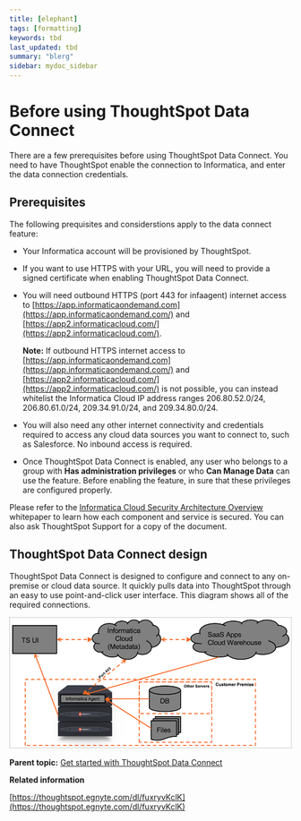 ```yaml
---
title: [elephant]
tags: [formatting]
keywords: tbd
last_updated: tbd
summary: "blerg"
sidebar: mydoc_sidebar
---
```

# Before using ThoughtSpot Data Connect

There are a few prerequisites before using ThoughtSpot Data Connect. You need to have ThoughtSpot enable the connection to Informatica, and enter the data connection credentials.

## Prerequisites

The following prequisites and considerstions apply to the data connect feature:

-   Your Informatica account will be provisioned by ThoughtSpot.
-   If you want to use HTTPS with your URL, you will need to provide a signed certificate when enabling ThoughtSpot Data Connect.
-   You will need outbound HTTPS \(port 443 for infaagent\) internet access to [https://app.informaticaondemand.com](https://app.informaticaondemand.com/) and [https://app2.informaticacloud.com/](https://app2.informaticacloud.com/).

    **Note:** If outbound HTTPS internet access to [https://app.informaticaondemand.com](https://app.informaticaondemand.com/) and [https://app2.informaticacloud.com/](https://app2.informaticacloud.com/) is not possible, you can instead whitelist the Informatica Cloud IP address ranges 206.80.52.0/24, 206.80.61.0/24, 209.34.91.0/24, and 209.34.80.0/24.

-   You will also need any other internet connectivity and credentials required to access any cloud data sources you want to connect to, such as Salesforce. No inbound access is required.
-   Once ThoughtSpot Data Connect is enabled, any user who belongs to a group with **Has administration privileges** or who **Can Manage Data** can use the feature. Before enabling the feature, in sure that these privileges are configured properly.

Please refer to the [Informatica Cloud Security Architecture Overview](https://thoughtspot.egnyte.com/dl/fuxryvKclK) whitepaper to learn how each component and service is secured. You can also ask ThoughtSpot Support for a copy of the document.

## ThoughtSpot Data Connect design

ThoughtSpot Data Connect is designed to configure and connect to any on-premise or cloud data source. It quickly pulls data into ThoughtSpot through an easy to use point-and-click user interface. This diagram shows all of the required connections.

 ![](../../../images/data_connect_design.png "High-level ThoughtSpot Data Connect design diagram") 

**Parent topic:** [Get started with ThoughtSpot Data Connect](../../../data_connect/data_connect/setup/ETL.html)

**Related information**  


[https://thoughtspot.egnyte.com/dl/fuxryvKclK](https://thoughtspot.egnyte.com/dl/fuxryvKclK)

